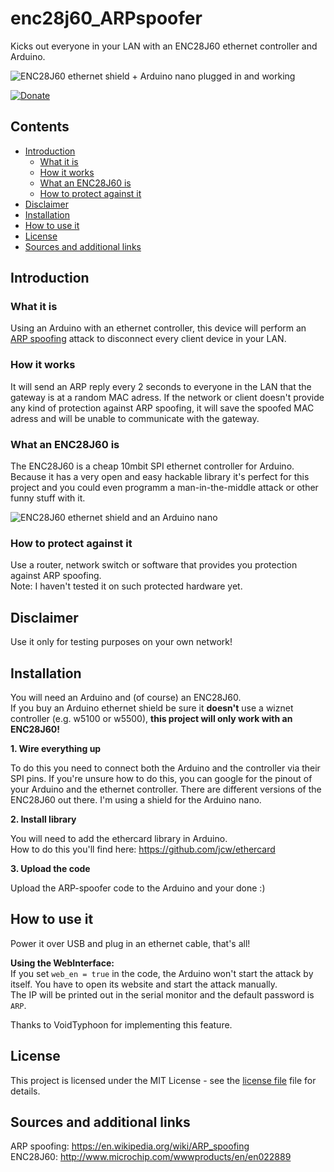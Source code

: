 # enc28j60_ARPspoofer
Kicks out everyone in your LAN with an ENC28J60 ethernet controller and Arduino.

![ENC28J60 ethernet shield + Arduino nano plugged in and working](https://raw.githubusercontent.com/spacehuhn/enc28j60_ARPspoofer/master/images/1.jpg)  

[![Donate](https://www.paypalobjects.com/en_US/i/btn/btn_donateCC_LG.gif)](https://www.paypal.com/cgi-bin/webscr?cmd=_s-xclick&hosted_button_id=RCHANSVSX9M8C)  

## Contents
- [Introduction](#introduction)
  - [What it is](#what-it-is)
  - [How it works](#how-it-works)
  - [What an ENC28J60 is](#what-an-enc28j60-is)
  - [How to protect against it](#how-to-protect-against-it)
- [Disclaimer](#disclaimer)
- [Installation](#installation)
- [How to use it](#how-to-use-it)
- [License](#license)
- [Sources and additional links](#sources-and-additional-links)

## Introduction ##


### What it is

Using an Arduino with an ethernet controller, this device will perform an [ARP spoofing](https://en.wikipedia.org/wiki/ARP_spoofing) attack to disconnect every client device in your LAN.

### How it works

It will send an ARP reply every 2 seconds to everyone in the LAN that the gateway is at a random MAC adress. If the network or client doesn't provide any kind of protection against ARP spoofing, it will save the spoofed MAC adress and will be unable to communicate with the gateway.

### What an ENC28J60 is

The ENC28J60 is a cheap 10mbit SPI ethernet controller for Arduino. Because it has a very open and easy hackable library it's perfect for this project and you could even programm a man-in-the-middle attack or other funny stuff with it.

![ENC28J60 ethernet shield and an Arduino nano](https://raw.githubusercontent.com/spacehuhn/enc28j60_ARPspoofer/master/images/3.jpg)

### How to protect against it

Use a router, network switch or software that provides you protection against ARP spoofing.  
Note: I haven't tested it on such protected hardware yet.


## Disclaimer

Use it only for testing purposes on your own network!


## Installation

You will need an Arduino and (of course) an ENC28J60.  
If you buy an Arduino ethernet shield be sure it **doesn't** use a wiznet controller (e.g. w5100 or w5500), **this project will only work with an ENC28J60!**

**1. Wire everything up**

To do this you need to connect both the Arduino and the controller via their SPI pins. If you're unsure how to do this, you can google for the pinout of your Arduino and the ethernet controller. There are different versions of the ENC28J60 out there. I'm using a shield for the Arduino nano.  

**2. Install library**

You will need to add the ethercard library in Arduino.  
How to do this you'll find here: https://github.com/jcw/ethercard

**3. Upload the code**

Upload the ARP-spoofer code to the Arduino and your done :)


## How to use it

Power it over USB and plug in an ethernet cable, that's all!  

**Using the WebInterface:**  
If you set `web_en = true` in the code, the Arduino won't start the attack by itself.
You have to open its website and start the attack manually.  
The IP will be printed out in the serial monitor and the default password is `ARP`.  

Thanks to VoidTyphoon for implementing this feature.

## License

This project is licensed under the MIT License - see the [license file](LICENSE) file for details.


## Sources and additional links

ARP spoofing: https://en.wikipedia.org/wiki/ARP_spoofing  
ENC28J60: http://www.microchip.com/wwwproducts/en/en022889
